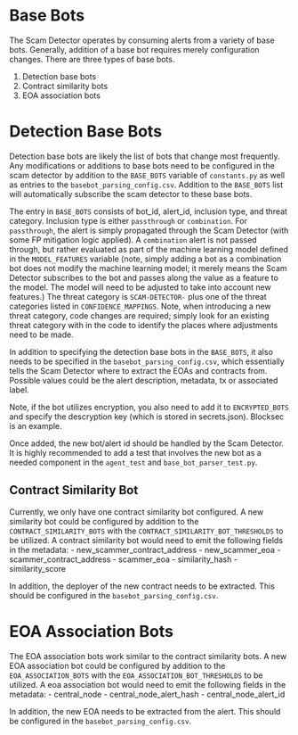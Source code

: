 # Base Bots

The Scam Detector operates by consuming alerts from a variety of base bots. Generally, addition of a base bot requires merely configuration changes. There are three types of base bots.

1. Detection base bots
2. Contract similarity bots
3. EOA association bots

# Detection Base Bots
Detection base bots are likely the list of bots that change most frequently. Any modifications or additions to base bots need to be configured in the scam detector by addition to the `BASE_BOTS` variable of `constants.py` as well as entries to the `basebot_parsing_config.csv`. Addition to the `BASE_BOTS` list will automatically subscribe the scam detector to these base bots.

The entry in `BASE_BOTS` consists of bot_id, alert_id, inclusion type, and threat category. Inclusion type is either `passthrough` or `combination`. For `passthrough`, the alert is simply propagated through the Scam Detector (with some FP mitigation logic applied). A `combination` alert is not passed through, but rather evaluated as part of the machine learning model defined in the `MODEL_FEATURES` variable (note, simply adding a bot as a combination bot does not modify the machine learning model; it merely means the Scam Detector subscribes to the bot and passes along the value as a feature to the model. The model will need to be adjusted to take into account new features.) The threat category is `SCAM-DETECTOR-` plus one of the threat categories listed in `CONFIDENCE_MAPPINGS`. Note, when introducing a new threat category, code changes are required; simply look for an existing threat category with in the code to identify the places where adjustments need to be made.

In addition to specifying the detection base bots in the `BASE_BOTS`, it also needs to be specified in the `basebot_parsing_config.csv`, which essentially tells the Scam Detector where to extract the EOAs and contracts from. Possible values could be the alert description, metadata, tx or associated label. 

Note, if the bot utilizes encryption, you also need to add it to `ENCRYPTED_BOTS` and specify the descryption key (which is stored in secrets.json). Blocksec is an example. 

Once added, the new bot/alert id should be handled by the Scam Detector. It is highly recommended to add a test that involves the new bot as a needed component in the `agent_test` and `base_bot_parser_test.py`.

## Contract Similarity Bot

Currently, we only have one contract similarity bot configured. A new similarity bot could be configured by addition to the `CONTRACT_SIMILARITY_BOTS` with the `CONTRACT_SIMILARITY_BOT_THRESHOLDS` to be utilized. A contract similarity bot would need to emit the following fields in the metadata:
    - new_scammer_contract_address
    - new_scammer_eoa
    - scammer_contract_address
    - scammer_eoa
    - similarity_hash
    - similarity_score

In addition, the deployer of the new contract needs to be extracted. This should be configured in the `basebot_parsing_config.csv`.

# EOA Association Bots

The EOA association bots work similar to the contract similarity bots. A new EOA association bot could be configured by addition to the `EOA_ASSOCIATION_BOTS` with the `EOA_ASSOCIATION_BOT_THRESHOLDS` to be utilized. A eoa association bot would need to emit the following fields in the metadata:
    - central_node
    - central_node_alert_hash
    - central_node_alert_id

In addition, the new EOA needs to be extracted from the alert. This should be configured in the `basebot_parsing_config.csv`.
